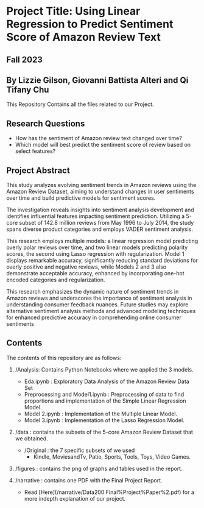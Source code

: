 # Project Title: Using Linear Regression to Predict Sentiment Score of Amazon Review Text

## Fall 2023

## By Lizzie Gilson, Giovanni Battista Alteri and Qi Tifany Chu 

This Repository Contains all the files related to our Project.

## Research Questions 

- How has the sentiment of Amazon review text changed over time?
- Which model will best predict the sentiment score of review based on select features?

## Project Abstract

  This study analyzes evolving sentiment trends in Amazon reviews using the Amazon
Review Dataset, aiming to understand changes in user sentiments over time and build predictive
models for sentiment scores.

  The investigation reveals insights into sentiment analysis development and identifies
influential features impacting sentiment prediction. Utilizing a 5-core subset of 142.8 million
reviews from May 1996 to July 2014, the study spans diverse product categories and employs
VADER sentiment analysis.

  This research employs multiple models: a linear regression model predicting overly polar
reviews over time, and two linear models predicting polarity scores, the second using Lasso
regression with regularization. Model 1 displays remarkable accuracy, significantly reducing
standard deviations for overly positive and negative reviews, while Models 2 and 3 also
demonstrate acceptable accuracy, enhanced by incorporating one-hot encoded categories and
regularization.

  This research emphasizes the dynamic nature of sentiment trends in Amazon reviews and
underscores the importance of sentiment analysis in understanding consumer feedback nuances.
Future studies may explore alternative sentiment analysis methods and advanced modeling
techniques for enhanced predictive accuracy in comprehending online consumer sentiments


## Contents

The contents of this repository are as follows: 

1) /Analysis: Contains Python Notebooks where we applied the 3 models. 
    - Eda.ipynb : Exploratory Data Analysis of the Amazon Review Data Set
    - Preprocessing and Model1.ipynb : Preprocessing of data to find proportions and implementation of the Simple Linear Regression Model. 
    - Model 2.ipynb : Implementation of the Multiple Linear Model.
    - Model 3.ipynb : Implementation of the Lasso Regression Model.
      
2) /data : contains the subsets of the 5-core Amazon Review Dataset that we obtained.
   - /Original : the 7 specific subsets of we used
       - Kindle, MoviesandTv, Patio, Sports, Tools, Toys, Video Games.
3) /figures : contains the png of graphs and tables used in the report.
4) /narrative : contains one PDF with the Final Project Report.
     - Read [Here](/narrative/Data200 Final%Project%Paper%2.pdf) for a more indepth explanation of our project. 
